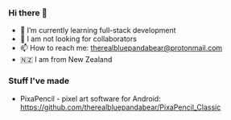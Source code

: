 ### Hi there 👋

- 🌱 I’m currently learning full-stack development
- 👯 I am not looking for collaborators
- 📫 How to reach me: therealbluepandabear@protonmail.com
- 🇳🇿 I am from New Zealand

### Stuff I've made

- PixaPencil - pixel art software for Android: https://github.com/therealbluepandabear/PixaPencil_Classic








